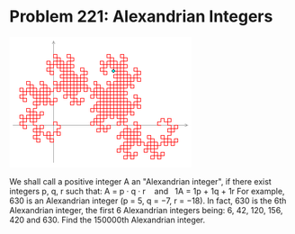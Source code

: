 # Problem 221: Alexandrian Integers

![problem](problem.gif)

We shall call a positive integer A an "Alexandrian integer", if there
exist integers p, q, r such that: A = p · q · r    and   1A = 1p + 1q +
1r For example, 630 is an Alexandrian integer (p = 5, q = −7, r = −18).
In fact, 630 is the 6th Alexandrian integer, the first 6 Alexandrian
integers being: 6, 42, 120, 156, 420 and 630. Find the 150000th
Alexandrian integer.